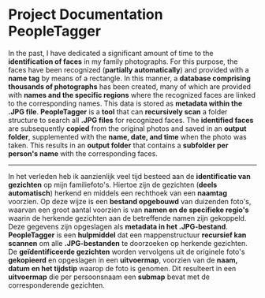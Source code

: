 ﻿# Project Documentation PeopleTagger

In the past, I have dedicated a significant amount of time to the **identification of faces** in my family photographs. For this purpose, the faces have been recognized (**partially automatically**) and provided with a **name tag** by means of a rectangle.
In this manner, a **database comprising thousands of photographs** has been created, many of which are provided with **names and the specific regions** where the recognized faces are linked to the corresponding names. This data is stored as **metadata within the .JPG file**.
**PeopleTagger** is a **tool** that can **recursively scan** a folder structure to search all **.JPG files** for recognized faces.
The **identified faces** are subsequently **copied** from the original photos and saved in an **output folder**, supplemented with the **name, date, and time** when the photo was taken.
This results in an **output folder** that contains a **subfolder per person's name** with the corresponding faces.

<hr>

In het verleden heb ik aanzienlijk veel tijd besteed aan de **identificatie van gezichten** op mijn familiefoto's. Hiertoe zijn de gezichten (**deels automatisch**) herkend en middels een rechthoek van een **naamtag** voorzien.
Op deze wijze is een **bestand opgebouwd** van duizenden foto's, waarvan een groot aantal voorzien is van **namen en de specifieke regio's** waarin de herkende gezichten aan de betreffende namen zijn gekoppeld. Deze gegevens zijn opgeslagen als **metadata in het .JPG-bestand**.
**PeopleTagger** is een **hulpmiddel** dat een mappenstructuur **recursief kan scannen** om alle **.JPG-bestanden** te doorzoeken op herkende gezichten.
De **geïdentificeerde gezichten** worden vervolgens uit de originele foto's **gekopieerd** en opgeslagen in een **uitvoermap**, voorzien van de **naam, datum en het tijdstip** waarop de foto is genomen.
Dit resulteert in een **uitvoermap** die per persoonsnaam een **submap** bevat met de corresponderende gezichten.



